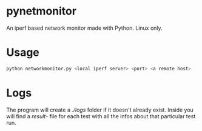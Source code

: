 # pynetmonitor
An iperf based network monitor made with Python. Linux only.


# Usage
```bash
python networkmonitor.py <local iperf server> <port> <a remote host>
```

# Logs
The program will create a *./logs* folder if it doesn't already exist. 
Inside you will find a *result-<when the test started>* file for each test with all the infos about that particular test run.
